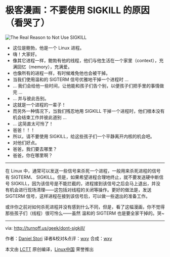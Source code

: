 极客漫画：不要使用 SIGKILL 的原因（看哭了）
===============

![The Real Reason to Not Use SIGKILL](https://github.com/LCTT/comic/raw/master/turnoff.us/dont-sigkill/dont-sigkill.png)

- 这位是鲍勃，他是一个 Linux 进程。
- 嗨！大家好。
- 像其它进程一样，鲍勃有他的线程，他们与他生活在一个家里（context），充满回忆（memory），充满爱。
- 也像所有的进程一样，有时候难免他也会被干掉。
- 当我们使用温和的 SIGTERM 信号优雅地干掉一个进程时 …
- … 我们会给他一些时间，让他能和孩子们告个别，以便孩子们把手里的事情做完 …
- … 并与彼此告别。
- 这就是一个进程的一辈子！
- 而另外一种情况下，当我们残忍地用 SIGKILL 干掉一个进程时，他们根本没有机会结束工作并彼此道别 …
- … 这简直太可怜了！
- 爸爸！！！
- 所以，请不要使用 SIGKILL，给这些孩子们一个平静离开内核的机会吧。
- 对他们好点。
- 爸爸，我们要去哪里？
- 爸爸，你在哪里啊？

----

在 Linux 中，通常可以发送一些信号来杀死一个进程，一般用来杀死进程的信号有 SIGTERM、 SIGKILL。但是，如果希望进程合理地终止，就不要发送硬中断信号 SIGKILL，因为该信号是不能拦截的，进程接到该信号之后会马上退出，并没有机会进行现场清理——这包括对线程的关闭等操作。更好的做法是，发送 SIGTERM 信号，这样进程在接到该信号后，可以做一些退出的准备工作。

或许你之前对如何杀死进程并没有感到什么不同，但是，看了这幅漫画，你不觉得那些孩子们（线程）很可怜么——虽然 温和的 SIGTERM 也是要全家干掉的。哭~

----
via: http://turnoff.us/geek/dont-sigkill/

作者：[Daniel Stori][a]
译者&校对&点评：[wxy](https://github.com/wxy)
合成：[wxy](https://github.com/wxy)


本文由 [LCTT](https://github.com/LCTT/TranslateProject) 原创编译，[Linux中国](https://linux.cn/) 荣誉推出

[a]:http://turnoff.us/about/
